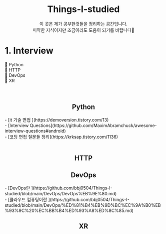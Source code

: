 <div align="center"> <h1> Things-I-studied </div>
  
  <div align="center"> 이 곳은 제가 공부한것들을 정리하는 공간입니다. <br>
    미약한 지식이지만 조금이라도 도움이 되기를 바랍니다🙏  </div>


  
  # 1. Interview

  👏 Python <br>
  👏 HTTP<br>
  👏 DevOps<br>
  👏 XR<br>
   <br><br>
  <h2 align="center"> Python </h2>
  - [it 기술 면접 ](https://demoversion.tistory.com/13)   <br>
  - [Interview Questions](https://github.com/MaximAbramchuck/awesome-interview-questions#android)   <br>
  - [코딩 면접 질문들 정리](https://krksap.tistory.com/1136)   <br>
   
  <br>
  
  
  <h2 align="center"> HTTP </h2>
  
  
  <h2 align="center"> DevOps </h2>
  - [DevOps란 ](https://github.com/bbj0504/Things-I-studied/blob/main/DevOps/DevOps%EB%9E%80.md)   <br>
  - [클라우드 컴퓨팅이란 ](https://github.com/bbj0504/Things-I-studied/blob/main/DevOps/%ED%81%B4%EB%9D%BC%EC%9A%B0%EB%93%9C%20%EC%BB%B4%ED%93%A8%ED%8C%85.md)   <br>
  
  <h2 align="center"> XR </h2>
